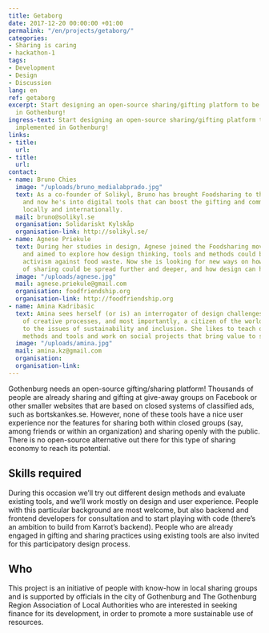 ```yaml
---
title: Getaborg
date: 2017-12-20 00:00:00 +01:00
permalink: "/en/projects/getaborg/"
categories:
- Sharing is caring
- hackathon-1
tags:
- Development
- Design
- Discussion
lang: en
ref: getaborg
excerpt: Start designing an open-source sharing/gifting platform to be first implemented
  in Gothenburg!
ingress-text: Start designing an open-source sharing/gifting platform to be first
  implemented in Gothenburg!
links:
- title: 
  url: 
- title: 
  url: 
contact:
- name: Bruno Chies
  image: "/uploads/bruno_medialabprado.jpg"
  text: As a co-founder of Solikyl, Bruno has brought Foodsharing to the city of Gothenburg
    and now he's into digital tools that can boost the gifting and commons economy
    locally and internationally.
  mail: bruno@solikyl.se
  organisation: Solidariskt Kylskåp
  organisation-link: http://solikyl.se/
- name: Agnese Priekule
  text: During her studies in design, Agnese joined the Foodsharing movement in Gothenburg
    and aimed to explore how design thinking, tools and methods could be used in the
    activism against food waste. Now she is looking for new ways on how the concept
    of sharing could be spread further and deeper, and how design can help it happen.
  image: "/uploads/agnese.jpg"
  mail: agnese.priekule@gmail.com
  organisation: foodfriendship.org
  organisation-link: http://foodfriendship.org
- name: Amina Kadribasic
  text: Amina sees herself (or is) an interrogator of design challenges, a facilitator
    of creative processes, and most importantly, a citizen of the world, dedicated
    to the issues of sustainability and inclusion. She likes to teach design thinking
    methods and tools and work on social projects that bring value to society.
  image: "/uploads/amina.jpg"
  mail: amina.kz@gmail.com
  organisation: 
  organisation-link: 
---
```


Gothenburg needs an open-source gifting/sharing platform! Thousands of people are already sharing and gifting at give-away groups on Facebook or other smaller websites that are based on closed systems of classified ads, such as bortskankes.se. However, none of these tools have a nice user experience nor the features for sharing both within closed groups (say, among friends or within an organization) and sharing openly with the public. There is no open-source alternative out there for this type of sharing economy to reach its potential.

## Skills required

During this occasion we’ll try out different design methods and evaluate existing tools, and we’ll work mostly on design and user experience. People with this particular background are most welcome, but also backend and frontend developers for consultation and to start playing with code (there’s an ambition to build from Karrot’s backend). People who are already engaged in gifting and sharing practices using existing tools are also invited for this participatory design process.

## Who

This project is an initiative of people with know-how in local sharing groups and is supported by officials in the city of Gothenburg and The Gothenburg Region Association of Local Authorities who are interested in seeking finance for its development, in order to promote a more sustainable use of resources.